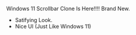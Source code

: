 Windows 11 Scrollbar Clone Is Here!!!! Brand New.

 - Satifying Look.
 - Nice UI (Just Like Windows 11)
